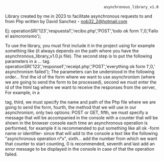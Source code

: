                                                  asynchronous_library_v1.0
Library created by me in 2023 to facilitate asynchronous requests to and from Php written by David Sanchez - nob32_2@hotmail.com


Ej:  operationSR('123','respuesta1','recibo.php','POST','todo ok form 1',0,'Fallo el asincronismo');

To use the library, you must first include it in the project using for example something like <script src="asinchronous_library_v1.0.js"></script> (it always depends on the path where you have the asynchronous_library_v1.0.js file).
The second step is to put the following parameters in a <script></script>... tag.
operationSR('123','response1','receipt.php','POST','everything ok form 1',0,' asynchronism failed');
The parameters can be understood in the following order... first the id of the form where we want to use asynchronism (where we are going to send the form to be processed), second we must enter the id of the html tag where we want to receive the responses from the server, For example, in a <p></p> tag, third, we must specify the name and path of the Php file where we are going to send the form, fourth, the method that we will use in our asynchronism, only two options: POST or GET, fifth, we must specify a message that will be accompanied in the console with a counter that will be shown in the browser console each time an asynchronous operation is performed, for example it is recommended to put something like all ok -form name or identifier- since that will add to the console a text like the following "asynchronous operation n°x", sixth... add the number from which we want that counter to start counting, 0 is recommended, seventh and last add an error message to be displayed in the console in case of that the operation failed.
